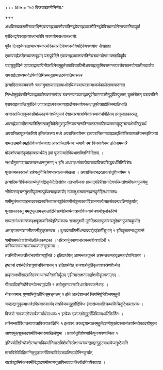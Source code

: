 +++
title = "७२ विजयादशमीनिर्णयः"

+++

अथविजयादशमीसापरदिनेएवापराह्णव्याप्तौपरादिनद्वयेपराह्नव्याप्तौदिनद्वयेपिश्रवणयोगेसत्यसतिवापूर्वा

एवंदिनद्वयेपराह्णव्याप्त्यभावेपि श्रवणयोगसत्त्वासत्त्वयोः

पूर्वैव दिनद्वयेपराह्णव्याप्त्यव्याप्त्योरेकतरदिनेश्रवनयोगेयद्दिनेश्रवणयोगः सैवग्राह्या

एवमपराह्णैकदेशव्याप्तावूह्यम् यदापूर्वदिने एवापराह्णव्याप्तापरदिनेचश्रवणयोगाभाव्तदापिपूर्वैव

यदायुपूर्वदिने एवापराह्णव्यापिनीपरदिनेचमुहूर्तत्रयादिव्यापिनीअपराह्णत्पुर्वमेवसमाप्तापरत्रैवश्रवनयोगवतीतदापरैव

अपराह्नेदशम्यभावेऽपियांतिथिसमनुप्राप्यउदयंयातिभास्कर

इत्यादिसाकल्यवचनैः श्रवणयुक्तायाग्राह्यायाओदयिकस्वल्पदशम्याःकर्मकालेसत्वापादनात्

सिन्धौतुइदंपरदिनेपराह्णकालेश्रवणसत्वेएव श्रवणस्याप्यपराह्नात्पूर्वमेवसमाप्तौतुपूर्वैवेत्युक्तम् युक्तंचैतत् यदापरदिने

एवापराह्णव्याप्तिःपूर्वदिने एवापराह्णात्परत्रसायाह्नादौश्रवनयोगस्तदातुपरैवग्राह्येतिममप्रतिभाति

अत्रापराजितापूजनंसीमोल्लङ्घंनंशमीपूजनं देशान्तरयात्रार्थिनांप्रस्थानंचविहितम् तत्पूजाप्रकारस्तु

अपराह्णेग्रामादीशान्यांदिशिगत्वाशुचिदेशेभुवमुपलिप्यचन्दनादिनाष्टदलमालिख्यममसकुटुम्बस्यक्षेमसिद्ध्यर्थं

अपराजितापूजनंकरिष्ये इतिसंकल्प्य मध्ये अपराजितायैनम इत्यपराजितामावाह्यतद्दक्षिणेक्रियाशक्तैयनमइतिजयां

वामतःउमायैनमइतिविजयांचाबाह्य अपराजितायैनमः जयायै नमः विजयायैनमः इतिनाममन्त्रैः

षोडशोपचारांपूजांकृत्वाप्रार्थयेत् इमां पूजांमयादेवियथाशक्तिनिवेदिताम् ।

रक्षार्थंतुसमादायव्रजस्वस्थानमुत्तमम् १ इति अथराज्ञःसंकल्पेयात्रायांविजयसिद्ध्यर्थमितिविशेषः

पूजानमस्कारान्ते हारेणतुविचित्रेणभास्वत्कनमेखला । अपराजिताभद्ररताकरोतुविजयंमम १

इत्यादिमन्त्रैर्विजयंप्रार्थ्यपूर्ववद्विसृजेदितिसंक्षेपः ततःसर्वेजनाः ग्रामाद्बहिरीशानदिगवस्थितांशमींगत्वापूजयेयुः

सीमोल्लङ्घनंतुशमीपूजनात्पूर्वपश्चाद्वाकार्यम् राजातुअश्वमारुह्यसपुरोहितःसामात्यः

शमीमूलंगत्वावाहनादवरुह्यस्वस्तिवाचनपूर्वकंशमीसंपूज्यकार्योद्देशानमात्यैःसहसंवदन्प्रदक्षिणांकुर्यात्

पूजाप्रकारस्तु ममदुष्कृतामङ्गलादिनिसार्थंक्षेमार्थयात्रायांविजयार्थचशमीपूजांकरिष्ये

शम्यलाभेअश्मन्तकवृक्षपूजांकरिश्येइतिसंकल्पः राजातुशमी मूलेदिक्पालपूजांवास्तुदेवतापूजांचकुर्यात्

अमङ्गलानांशमनीशमनीदुष्कृतस्यच । दुःखप्रणाशिनींधन्यांप्रपद्येऽहंशमींशुभाम् १ इतिपूजामन्त्रःपूजान्ते

शमीशमयतेपापंशमीलोहितकण्टका । धरित्र्यर्जुनबाणानांरामस्यप्रियवादिनी १ करिष्यमाणयात्रायांयथाकालंसुखंमया ।

तत्रनिर्विघ्नकर्त्रीत्वंभवश्रीरामपूजिते २ इतिप्रार्थयेत् अश्मन्तकपूजने अश्मन्तकमहावृक्षमहादोषनिवारण ।

इष्टानां दर्शनंदेहिशत्रूणांचविनाशनम् १ इतिप्रार्थयेत् राजशत्रोर्मूर्तिंकृत्वाशस्त्रेणविध्येत्

प्राकृताःशमीशाखाश्छित्त्वाआनयन्तितन्निर्मूलम् गृहीत्वासाक्षतामार्द्राशमीमूलगतांमृदम् ।

गीतवादित्रनिर्घोषैरानयेत्स्वगृहंप्रति १ ततोभूषणवस्त्रादिधारयेत्स्वजनैःसहः ।

नीराज्यमानः पुण्याभिर्युवतीभिःसुमङ्गलम् २ इति अत्रदेशान्तरं जिगमिषुभिर्विजयमुहूर्ते

चन्द्राद्यानुकूल्याभावेऽपिप्रयाणंकार्यम् तत्रविजयमुहूर्तोद्विविधः ईषत्संध्यामतिक्रम्यकिंचिदुद्भिन्नतारकः ।

विजयो नामकालोयंसर्वकार्यार्थसाधकः १ इत्येकः एकादशोमुहूर्तोपिविजयःपरिकिर्तितः ।

तस्मिन्सर्वैर्विंधातव्यायात्राविजयकांक्षिभिः १ इत्यपरः उक्तद्वयान्यतरमुहूर्तेदशमीयुक्तेप्रस्थानंकार्यंनत्वेकादशीयुक्त

आश्वयुक्‌शुक्लदशमीविजयाख्याखिलेशुभा । प्रयाणेतुविशेषणाकिंपुनःश्रवणान्विता १

इतिज्योतिर्ग्रंन्थोक्तेरन्यान्यपिकर्माणिमासविशेषनिरपेक्षाण्यत्रचन्द्राद्यानुकूल्याभावेप्यनुष्ठेयानि

मासविशेषेविहितानितुचूडाकर्मविष्ण्वादिदेवताप्रतिष्ठादीनिनकुर्यात्

राज्ञांपट्टाभिषेकनवमीविद्धादशमीश्रवणयुतापिनग्राह्याकिंत्वौदयिक्यैवग्राह्या ।
